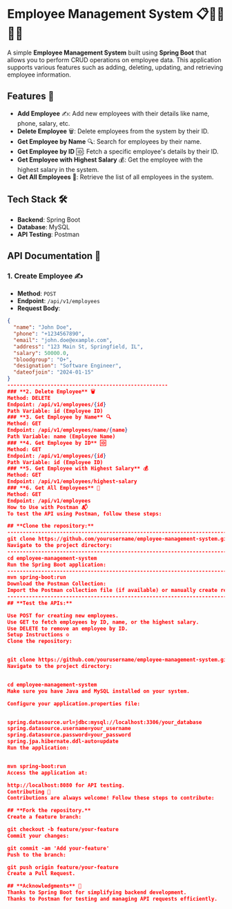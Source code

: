 # **Employee Management System** 📋👨‍💼👩‍💼

A simple **Employee Management System** built using **Spring Boot** that allows you to perform CRUD operations on employee data. This application supports various features such as adding, deleting, updating, and retrieving employee information.

## **Features** 🚀

- **Add Employee** ✍️: Add new employees with their details like name, phone, salary, etc.
- **Delete Employee** 🗑️: Delete employees from the system by their ID.
- **Get Employee by Name** 🔍: Search for employees by their name.
- **Get Employee by ID** 🆔: Fetch a specific employee's details by their ID.
- **Get Employee with Highest Salary** 💰: Get the employee with the highest salary in the system.
- **Get All Employees** 📜: Retrieve the list of all employees in the system.

## **Tech Stack** 🛠️

- **Backend**: Spring Boot  
- **Database**: MySQL  
- **API Testing**: Postman  

## **API Documentation** 📡

### **1. Create Employee** ✍️
- **Method**: `POST`  
- **Endpoint**: `/api/v1/employees`  
- **Request Body**:  
```json
{
  "name": "John Doe",
  "phone": "+1234567890",
  "email": "john.doe@example.com",
  "address": "123 Main St, Springfield, IL",
  "salary": 50000.0,
  "bloodgroup": "O+",
  "designation": "Software Engineer",
  "dateofjoin": "2024-01-15"
}
----------------------------------------------------
### **2. Delete Employee** 🗑️
Method: DELETE
Endpoint: /api/v1/employees/{id}
Path Variable: id (Employee ID)
### **3. Get Employee by Name** 🔍
Method: GET
Endpoint: /api/v1/employees/name/{name}
Path Variable: name (Employee Name)
### **4. Get Employee by ID** 🆔
Method: GET
Endpoint: /api/v1/employees/{id}
Path Variable: id (Employee ID)
### **5. Get Employee with Highest Salary** 💰
Method: GET
Endpoint: /api/v1/employees/highest-salary
### **6. Get All Employees** 📜
Method: GET
Endpoint: /api/v1/employees
How to Use with Postman 📬
To test the API using Postman, follow these steps:

## **Clone the repository:**
-----------------------------------------------------------------------------------------------
git clone https://github.com/yourusername/employee-management-system.git
Navigate to the project directory:
--------------------------------------------------------------------------------------------------
cd employee-management-system
Run the Spring Boot application:
------------------------------------------------------------------------------------------------------
mvn spring-boot:run
Download the Postman Collection:
Import the Postman collection file (if available) or manually create requests in Postman.
----------------------------------------------------------------------------------------------------
## **Test the APIs:**

Use POST for creating new employees.
Use GET to fetch employees by ID, name, or the highest salary.
Use DELETE to remove an employee by ID.
Setup Instructions ⚙️
Clone the repository:


git clone https://github.com/yourusername/employee-management-system.git
Navigate to the project directory:


cd employee-management-system
Make sure you have Java and MySQL installed on your system.

Configure your application.properties file:


spring.datasource.url=jdbc:mysql://localhost:3306/your_database
spring.datasource.username=your_username
spring.datasource.password=your_password
spring.jpa.hibernate.ddl-auto=update
Run the application:


mvn spring-boot:run
Access the application at:

http://localhost:8080 for API testing.
Contributing 🤝
Contributions are always welcome! Follow these steps to contribute:

## **Fork the repository.**
Create a feature branch:

git checkout -b feature/your-feature
Commit your changes:

git commit -am 'Add your-feature'
Push to the branch:

git push origin feature/your-feature
Create a Pull Request.

## **Acknowledgments** 🙏
Thanks to Spring Boot for simplifying backend development.
Thanks to Postman for testing and managing API requests efficiently.
